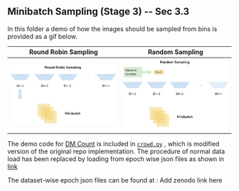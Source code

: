 ## Minibatch Sampling (Stage 3) -- Sec 3.3

In this folder a demo of how the images should be sampled from bins is provided as a gif below.

| Round Robin Sampling | Random Sampling |
|----------- | ---------- |
|![rr](roundrobin.gif)| ![rs](randomsampling.gif)|

The demo code for [DM Count](https://github.com/cvlab-stonybrook/DM-Count) is included in [```crowd.py```](crowd.py) , which is modified version of the original repo implementation. The procedure of normal data load has been replaced by loading from epoch wise json files as shown in [link](https://github.com/atmacvit/bincrowd/blob/6d133d14391e5f542547cae7ce2a7bfb188562d0/sampling/crowd.py#L101)

The dataset-wise epoch json files can be found at :
Add zenodo link here

<!-- ### Round Robin Sampling
![rr](roundrobin.gif)

### Random Sampling
![rs](randomsampling.gif) -->